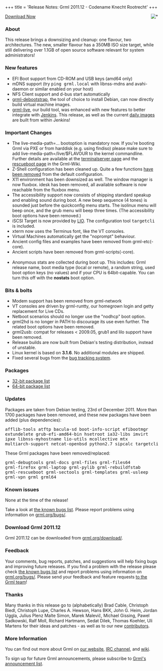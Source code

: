 +++
title = 'Release Notes: Grml 2011.12 - Codename Knecht Rootrecht'
+++

<p><a href="/screenshots/"><img align="right" style="margin-left: 20px;
border: 0" src="/screenshots/grml_2011.12.jpg" alt="*" /></a></p>

<p><a href="/download/">Download Now</a></p>

<h3>About</h3>

<p>This release brings a downsizing and cleanup: one flavour, two architectures.
The new, smaller flavour has a 350MB ISO size target, while still
delivering over 1.1GB of open source software relevant for system
administrators!</p>

<h3>New features</h3>

<ul>

<li>EFI Boot support from CD-ROM and USB keys (amd64 only)</li>
<li>mDNS support (try <tt>ping grml.local</tt> with libnss-mdns and avahi-daemon
or similar enabled on your host)</li>
<li>NFS Client support and d-bus start automatically</li>
<li><a href="/grml-debootstrap/">grml-debootstrap</a>, the tool of choice to install Debian,
can now directly build virtual machine images.</li>
<li><a href="/grml-live/">grml-live</a>, our build tool, was enhanced with new features to
better integrate with <a href="http://jenkins-ci.org/">Jenkins</a>.
This release, as well as the current <a href="/daily/">daily images</a>
are built from within Jenkins!</li>
</ul>

<h3>Important Changes</h3>

<ul>
<li>The live-media-path=... bootoption is mandatory now. If you're
booting Grml via PXE or from harddisk (e.g. using findiso) please make
sure to add live-media-path=/live/$FLAVOUR to the kernel commandline.
Further details are available at the <a
href="https://github.com/grml/grml/wiki/terminalserver">terminalserver
page</a> and the <a
href="https://github.com/grml/grml/wiki/rescueboot">rescueboot page</a>
in the Grml-Wiki</a>.</li>
<li>Z-Shell configuration has been cleaned up. Quite a few functions
<a href="https://git.grml.org/?p=grml-etc-core.git;a=history;f=etc/zsh/zshrc">have been removed</a>
from the default configuration.</li>
<li>X11 environment has been downsized as well. The window manager is
now fluxbox. idesk has been removed, all available software is now
reachable from the fluxbox menu.</li>
<li>The accessibility support now consists of shipping standard speakup
and enabling sound during boot. A new beep sequence (4 tones) is sounded
just before the quickconfig menu starts. The isolinux menu will beep once,
and the grub menu will beep three times. (The accessibility boot options
have been removed.)</li>
<li>iSCSI Target is now provided by <a href="http://linux-iscsi.org/index.php/LIO-Target">LIO</a>.
The configuration tool <tt>targetcli</tt> is included.</li>
<li>xterm now uses the Terminus font, like the VT consoles.</li>
<li>Virtual Machines automatically get the "noprompt" behaviour.</li>
<li>Ancient config files and examples have been removed from grml-etc(-core).</li>
<li>Ancient scripts have been removed from grml-scripts(-core).</li>
<br>
<li>Anonymous stats are collected during boot up. This includes: Grml release name,
boot media type (local or remote), a random string, used boot option keys
(no values) and if your CPU is 64bit-capable. You can turn this off with the
<b>nostats</b> boot option.</li>
</ul>

<h3>Bits &amp; bolts</h3>

<ul>
<li>Modem support has been removed from grml-network</li>
<li>VT consoles are driven by grml-runtty, our homegrown login and getty
replacement for Live CDs.</li>
<li>Netboot scenarios should no longer use the "nodhcp" boot option.</li>
<li>grml2hd is no longer in PATH to discourage its use even further.
The related boot options have been removed.</li>
<li>grml2usb: compat for releases &lt; 2009.05, grub1 and lilo support
have been removed.</li>
<li>Release builds are now built from Debian's testing distribution, instead of unstable.</li>
<li>Linux kernel is based on <b>3.1.6</b>. No additional modules are shipped.</li>
<li>Fixed several bugs from the <a href="http://bts.grml.org/grml/">bug tracking system</a>.</li>
</ul>

<h3>Packages</h3>

<ul>
<li><a href="/files/grml32_2011.12/dpkg.list">32-bit package list</a></li>
<li><a href="/files/grml64_2011.12/dpkg.list">64-bit package list</a></li>
</ul>

<h3>Updates</h3>

<p>Packages are taken from Debian testing, 23rd of December 2011. More
than 1700 packages have been removed, and these new packages have been
added (plus dependencies):</p>

<pre class="rahmen">
afflib-tools atftp bacula-sd boot-info-script efibootmgr
extundelete grub-efi-amd64-bin hsetroot ia32-libs imvirt
ipxe libnss-myhostname lio-utils mcollective mtx
multiarch-support netcat-openbsd python2.7 sipcalc targetcli
</pre>

<p>These Grml packages have been removed/replaced:</p>

<pre class="rahmen">
grml-debugtools grml-docs grml-files grml-files64
grml-firefox grml-laptop grml-pylib grml-rebuildfstab
grml-rescueboot grml-sectools grml-templates grml-usleep
grml-vpn grml grml64
</pre>

<h3>Known issues</h3>

<p>None at the time of the release!</p>

<p>Take a look at <a
href="/bugs/known/">the known bugs list</a>.
Please report problems using information on <a
href="/bugs/">grml.org/bugs/</a>.</p>

<h3>Download Grml 2011.12</h3>

<p>Grml 2011.12 can be downloaded from
<a href="/download/">grml.org/download/</a>.</p>

<h3>Feedback</h3>

<p>Your comments, bug reports, patches, and suggestions will help
fixing bugs and improving future releases. If you find a problem with
the release please check <a
href="/bugs/known/">the known bugs list</a> and report problems using information on <a
href="/bugs/">grml.org/bugs/</a>. Please send your feedback and
feature requests <a href="/contact/">to the Grml team</a>!</p>

<a name="thanks"></a>
<h3>Thanks</h3>

<p>Many thanks in this release go to (alphabetically)
Brad Cable,
Christoph Biedl,
Christoph Lupe,
Charles A. Hewson,
Hans BKK,
John G. Heim,
Jordan Uggla,
Julius Plenz
Malte Simon,
Marek Malevič,
Michael Gissing,
Pawel Sadkowski,
Ralf Moll,
Richard Hartmann,
Sedat Dilek,
Thomas Koehler,
Uli Martens
for their ideas and patches - as well as to our new <a href="/team/">contributors</a>.</p>

<h3>More Information</h3>

<p>You can find out more about Grml on <a href="/">our website</a>, <a
href="/contact/#irc">IRC channel</a>, and <a
href="http://wiki.grml.org/">wiki</a>.

<p>To sign up for future Grml announcements, please subscribe to <a
href="http://ml.grml.org/mailman/listinfo/grml-announce">Grml's
announcement list</a>.</p>

